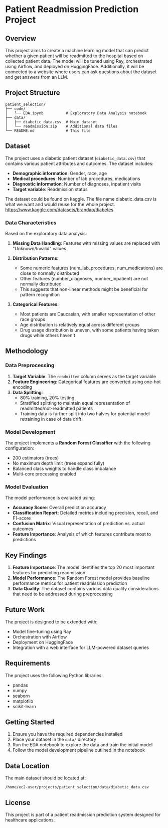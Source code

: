 # Patient Readmission Prediction Project

## Overview

This project aims to create a machine learning model that can predict whether a given patient will be readmitted to the hospital based on collected patient data. The model will be tuned using Ray, orchestrated using Airflow, and deployed on HuggingFace. Additionally, it will be connected to a website where users can ask questions about the dataset and get answers from an LLM.

## Project Structure

```
patient_selection/
├── code/
│   └── EDA.ipynb          # Exploratory Data Analysis notebook
├── data/
│   ├── diabetic_data.csv  # Main dataset
│   └── readmission.zip    # Additional data files
└── README.md              # This file
```

## Dataset

The project uses a diabetic patient dataset (`diabetic_data.csv`) that contains various patient attributes and outcomes. The dataset includes:

- **Demographic information**: Gender, race, age
- **Medical procedures**: Number of lab procedures, medications
- **Diagnostic information**: Number of diagnoses, inpatient visits
- **Target variable**: Readmission status

The dataset could be found on kaggle. The file name diabetic_data.csv is what we want and would reuse for the whole project.
https://www.kaggle.com/datasets/brandao/diabetes

### Data Characteristics

Based on the exploratory data analysis:

1. **Missing Data Handling**: Features with missing values are replaced with "Unknown/Invalid" values
2. **Distribution Patterns**:
   - Some numeric features (num_lab_procedures, num_medications) are close to normally distributed
   - Other features (number_diagnoses, number_inpatient) are not normally distributed
   - This suggests that non-linear methods might be beneficial for pattern recognition

3. **Categorical Features**:
   - Most patients are Caucasian, with smaller representation of other race groups
   - Age distribution is relatively equal across different groups
   - Drug usage distribution is uneven, with some patients having taken drugs while others haven't

## Methodology

### Data Preprocessing

1. **Target Variable**: The `readmitted` column serves as the target variable
2. **Feature Engineering**: Categorical features are converted using one-hot encoding
3. **Data Splitting**: 
   - 80% training, 20% testing
   - Stratified splitting to maintain equal representation of readmitted/not-readmitted patients
   - Training data is further split into two halves for potential model retraining in case of data drift

### Model Development

The project implements a **Random Forest Classifier** with the following configuration:
- 200 estimators (trees)
- No maximum depth limit (trees expand fully)
- Balanced class weights to handle class imbalance
- Multi-core processing enabled

### Model Evaluation

The model performance is evaluated using:
- **Accuracy Score**: Overall prediction accuracy
- **Classification Report**: Detailed metrics including precision, recall, and F1-score
- **Confusion Matrix**: Visual representation of prediction vs. actual outcomes
- **Feature Importance**: Analysis of which features contribute most to predictions

## Key Findings

1. **Feature Importance**: The model identifies the top 20 most important features for predicting readmission
2. **Model Performance**: The Random Forest model provides baseline performance metrics for patient readmission prediction
3. **Data Quality**: The dataset contains various data quality considerations that need to be addressed during preprocessing

## Future Work

The project is designed to be extended with:
- Model fine-tuning using Ray
- Orchestration with Airflow
- Deployment on HuggingFace
- Integration with a web interface for LLM-powered dataset queries

## Requirements

The project uses the following Python libraries:
- pandas
- numpy
- seaborn
- matplotlib
- scikit-learn

## Getting Started

1. Ensure you have the required dependencies installed
2. Place your dataset in the `data/` directory
3. Run the EDA notebook to explore the data and train the initial model
4. Follow the model development pipeline outlined in the notebook

## Data Location

The main dataset should be located at:
```
/home/ec2-user/projects/patient_selection/data/diabetic_data.csv
```

## License

This project is part of a patient readmission prediction system designed for healthcare applications.
